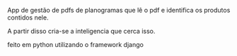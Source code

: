 App de gestão de pdfs de planogramas que lê o pdf e identifica os produtos contidos nele.

A partir disso cria-se a inteligencia que cerca isso.

feito em python utilizando o framework django
